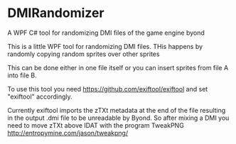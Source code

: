 # DMIRandomizer
A WPF C# tool for randomizing DMI files of the game engine byond

This is a little WPF tool for randomizing DMI files.
THis happens by randomly copying random sprites over other sprites

This can be done either in one file itself or you can insert sprites from file A into file B.

To use this tool you need https://github.com/exiftool/exiftool and set "exiftool" accordingly.

Currently exiftool imports the zTXt metadata at the end of the file resulting in the output .dmi file to be unreadable by Byond.
So after mixing a DMI you need to move zTXt above IDAT with the program TweakPNG http://entropymine.com/jason/tweakpng/
